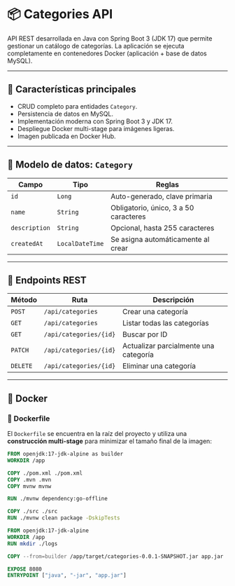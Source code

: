 # 📦 Categories API

API REST desarrollada en Java con Spring Boot 3 (JDK 17) que permite gestionar un catálogo de categorías. La aplicación se ejecuta completamente en contenedores Docker (aplicación + base de datos MySQL).

---

## 🚀 Características principales

- CRUD completo para entidades `Category`.
- Persistencia de datos en MySQL.
- Implementación moderna con Spring Boot 3 y JDK 17.
- Despliegue Docker multi-stage para imágenes ligeras.
- Imagen publicada en Docker Hub.

---

## 🧱 Modelo de datos: `Category`

| Campo       | Tipo            | Reglas                                 |
|-------------|------------------|----------------------------------------|
| `id`        | `Long`          | Auto-generado, clave primaria          |
| `name`      | `String`        | Obligatorio, único, 3 a 50 caracteres  |
| `description` | `String`      | Opcional, hasta 255 caracteres         |
| `createdAt` | `LocalDateTime` | Se asigna automáticamente al crear     |

---

## 📌 Endpoints REST

| Método  | Ruta                         | Descripción                        |
|---------|------------------------------|------------------------------------|
| `POST`  | `/api/categories`            | Crear una categoría                |
| `GET`   | `/api/categories`            | Listar todas las categorías        |
| `GET`   | `/api/categories/{id}`       | Buscar por ID                      |
| `PATCH` | `/api/categories/{id}`       | Actualizar parcialmente una categoría |
| `DELETE`| `/api/categories/{id}`       | Eliminar una categoría             |

---

## 🐳 Docker

### 📄 Dockerfile

El `Dockerfile` se encuentra en la raíz del proyecto y utiliza una **construcción multi-stage** para minimizar el tamaño final de la imagen:

```dockerfile
FROM openjdk:17-jdk-alpine as builder
WORKDIR /app

COPY ./pom.xml ./pom.xml
COPY .mvn .mvn
COPY mvnw mvnw

RUN ./mvnw dependency:go-offline

COPY ./src ./src
RUN ./mvnw clean package -DskipTests

FROM openjdk:17-jdk-alpine
WORKDIR /app
RUN mkdir ./logs

COPY --from=builder /app/target/categories-0.0.1-SNAPSHOT.jar app.jar

EXPOSE 8080
ENTRYPOINT ["java", "-jar", "app.jar"]
